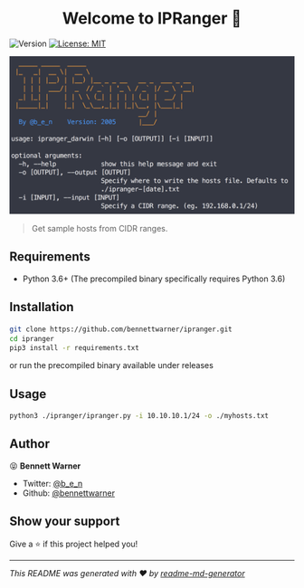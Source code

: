 <h1 align="center">Welcome to IPRanger 🤠</h1>
<p>
  <img alt="Version" src="https://img.shields.io/badge/version-2005-blue.svg?cacheSeconds=2592000" />
  <a href="#" target="_blank">
    <img alt="License: MIT" src="https://img.shields.io/badge/License-MIT-yellow.svg" />
  </a>
</p>

![IPRanger Screenshot](screenshot.png)

> Get sample hosts from CIDR ranges.

## Requirements
* Python 3.6+
(The precompiled binary specifically requires Python 3.6)

## Installation
```sh
git clone https://github.com/bennettwarner/ipranger.git
cd ipranger
pip3 install -r requirements.txt
```
or run the precompiled binary available under releases

## Usage

```sh
python3 ./ipranger/ipranger.py -i 10.10.10.1/24 -o ./myhosts.txt
```

## Author

😝 **Bennett Warner**

* Twitter: [@b_e_n](https://twitter.com/b_e_n)
* Github: [@bennettwarner](https://github.com/bennettwarner)


## Show your support

Give a ⭐️ if this project helped you!

***
_This README was generated with ❤️ by [readme-md-generator](https://github.com/kefranabg/readme-md-generator)_
